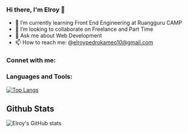 ### Hi there, I'm Elroy 👋

- 🌱 I’m currently learning Front End Engineering at Ruangguru CAMP
- 👯 I’m looking to collaborate on Freelance and Part Time
- 💬 Ask me about Web Development
- 📫 How to reach me: @elroypedrokameo10@gmail.com


### Connet with me:


### Languages and Tools:
[![Top Langs](https://github-readme-stats.vercel.app/api/top-langs/?username=elroypedrokameo&layout=compact)](https://github.com/elroypedrokameo/github-readme-stats)

## Github Stats
![Elroy's GitHub stats](https://github-readme-stats.vercel.app/api?username=elroypedrokameo&show_icons=true&theme=radical)